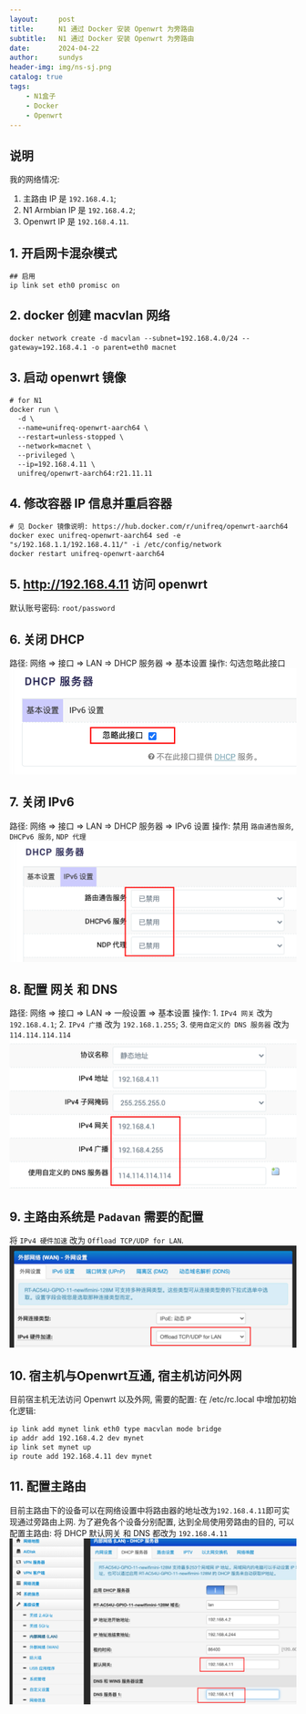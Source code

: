 ```yaml
---
layout:     post
title:      N1 通过 Docker 安装 Openwrt 为旁路由
subtitle:   N1 通过 Docker 安装 Openwrt 为旁路由
date:       2024-04-22
author:     sundys
header-img: img/ns-sj.png
catalog: true
tags:
    - N1盒子
    - Docker
	- Openwrt
---
```


## 说明

我的网络情况:

1.  主路由 IP 是 `192.168.4.1`;
2.  N1 Armbian IP 是 `192.168.4.2`;
3.  Openwrt IP 是 `192.168.4.11`.

## 1\. 开启网卡混杂模式

```
## 启用
ip link set eth0 promisc on
```

## 2\. docker 创建 macvlan 网络

```
docker network create -d macvlan --subnet=192.168.4.0/24 --gateway=192.168.4.1 -o parent=eth0 macnet
```

## 3\. 启动 openwrt 镜像

```
# for N1
docker run \
  -d \
  --name=unifreq-openwrt-aarch64 \
  --restart=unless-stopped \
  --network=macnet \
  --privileged \
  --ip=192.168.4.11 \
  unifreq/openwrt-aarch64:r21.11.11
```

## 4\. 修改容器 IP 信息并重启容器

```
# 见 Docker 镜像说明: https://hub.docker.com/r/unifreq/openwrt-aarch64
docker exec unifreq-openwrt-aarch64 sed -e "s/192.168.1.1/192.168.4.11/" -i /etc/config/network
docker restart unifreq-openwrt-aarch64
```

## 5\. http://192.168.4.11 访问 openwrt

默认账号密码: `root/password`

## 6\. 关闭 DHCP

路径: 网络 => 接口 => LAN => DHCP 服务器 => 基本设置 操作: 勾选忽略此接口 
![image](/img/ns-dk-01.png)

## 7\. 关闭 IPv6

路径: 网络 => 接口 => LAN => DHCP 服务器 => IPv6 设置 操作: 禁用 `路由通告服务`, `DHCPv6 服务`, `NDP 代理` 
![image](/img/ns-dk-02.png)

## 8\. 配置 网关 和 DNS

路径: 网络 => 接口 => LAN => 一般设置 => 基本设置 操作: 1. `IPv4 网关` 改为 `192.168.4.1`; 2. `IPv4 广播` 改为 `192.168.1.255`; 3. `使用自定义的 DNS 服务器` 改为 `114.114.114.114` 
![image](/img/ns-dk-03.png)

## 9\. 主路由系统是 `Padavan` 需要的配置

将 `IPv4 硬件加速` 改为 `Offload TCP/UDP for LAN`. 
![image](/img/ns-dk-04.png)

## 10\. 宿主机与Openwrt互通, 宿主机访问外网

目前宿主机无法访问 Openwrt 以及外网, 需要的配置: 在 /etc/rc.local 中增加初始化逻辑:

```
ip link add mynet link eth0 type macvlan mode bridge 
ip addr add 192.168.4.2 dev mynet
ip link set mynet up
ip route add 192.168.4.11 dev mynet
```

## 11\. 配置主路由

目前主路由下的设备可以在网络设置中将路由器的地址改为`192.168.4.11`即可实现通过旁路由上网. 为了避免各个设备分别配置, 达到全局使用旁路由的目的, 可以配置主路由: 将 DHCP 默认网关 和 DNS 都改为 `192.168.4.11` 
![image](/img/ns-dk-05.png)
